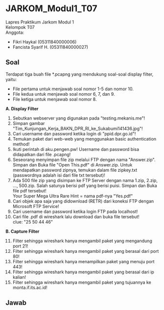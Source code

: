 # JARKOM_Modul1_T07
Lapres Praktikum Jarkom Modul 1<br />
Kelompok T07<br />
Anggota:<br />
- Fikri Haykal        (05311840000006)<br />
- Fancista Syarif H.  (05311840000027)<br />

## Soal
Terdapat tiga buah file *.pcapng yang mendukung soal-soal display filter, yaitu:
- File pertama untuk menjawab soal nomor 1-5 dan nomor 10.
- File kedua untuk menjawab soal nomor 6, 7, dan 9.
- File ketiga untuk menjawab soal nomor 8.

<b>A. Display Filter</b><br />
<ol>
  <li>Sebutkan webserver yang digunakan pada "testing.mekanis.me"!</li>
  <li>Simpan gambar "Tim_Kunjungan_Kerja_BAKN_DPR_RI_ke_Sukabumi141436.jpg"!</li>
  <li>Cari username dan password ketika login di "ppid.dpr.go.id"!</li>
  <li>Temukan paket dari web-web yang menggunakan basic authentication method!</li>
  <li>Ikuti perintah di aku.pengen.pw! Username dan password bisa didapatkan dari file .pcapng!</li>
  <li>Seseorang menyimpan file zip melalui FTP dengan nama "Answer.zip". Simpan dan Buka file "Open This.pdf" di Answer.zip. Untuk mendapatkan password zipnya, temukan dalam file zipkey.txt (passwordnya adalah isi dari file txt tersebut)!</li>
  <li>Ada 500 file zip yang disimpan ke FTP Server dengan nama 1.zip, 2.zip, ..., 500.zip. Salah satunya berisi pdf yang berisi puisi. Simpan dan Buka file pdf tersebut!<br />
  Your Super Mega Ultra Rare Hint = nama pdf-nya "Yes.pdf"</li>
  <li>Cari objek apa saja yang didownload (RETR) dari koneksi FTP dengan Microsoft FTP Service!</li>
  <li>Cari username dan password ketika login FTP pada localhost!</li>
  <li>Cari file .pdf di wireshark lalu download dan buka file tersebut!<br />
  clue: "25 50 44 46"</li>
</ol>

<b>B. Capture Filter</b><br />
<ol start="11">
  <li>Filter sehingga wireshark hanya mengambil paket yang mengandung port 21!</li>
  <li>Filter sehingga wireshark hanya mengambil paket yang berasal dari port 80!</li>
  <li>Filter sehingga wireshark hanya menampilkan paket yang menuju port 443!</li>
  <li>Filter sehingga wireshark hanya mengambil paket yang berasal dari ip kalian!</li>
  <li>Filter sehingga wireshark hanya mengambil paket yang tujuannya ke monta.if.its.ac.id!</li>
</ol>

## Jawab
